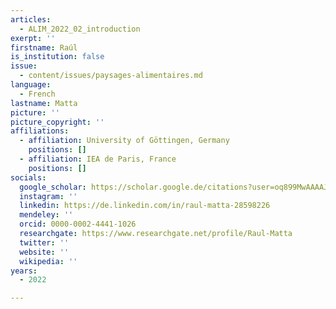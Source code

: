 ```yaml
---
articles:
  - ALIM_2022_02_introduction
exerpt: ''
firstname: Raúl
is_institution: false
issue:
  - content/issues/paysages-alimentaires.md
language:
  - French
lastname: Matta
picture: ''
picture_copyright: ''
affiliations:
  - affiliation: University of Göttingen, Germany
    positions: []
  - affiliation: IEA de Paris, France
    positions: []
socials:
  google_scholar: https://scholar.google.de/citations?user=oq899MwAAAAJ&hl=en
  instagram: ''
  linkedin: https://de.linkedin.com/in/raul-matta-28598226
  mendeley: ''
  orcid: 0000-0002-4441-1026
  researchgate: https://www.researchgate.net/profile/Raul-Matta
  twitter: ''
  website: ''
  wikipedia: ''
years:
  - 2022

---
```

